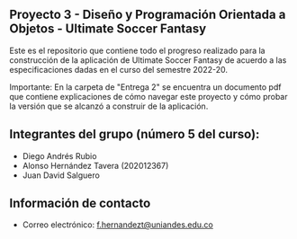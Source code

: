 ## Proyecto 3 - Diseño y Programación Orientada a Objetos - Ultimate Soccer Fantasy

Este es el repositorio que contiene todo el progreso realizado para la construcción de la aplicación de Ultimate Soccer Fantasy de acuerdo a las especificaciones dadas en el curso del semestre 2022-20.

Importante: En la carpeta de "Entrega 2" se encuentra un documento pdf que contiene explicaciones de cómo navegar este proyecto y cómo probar la versión que se alcanzó a construir de la aplicación.

## Integrantes del grupo (número 5 del curso):

- Diego Andrés Rubio
- Alonso Hernández Tavera (202012367)
- Juan David Salguero

## Información de contacto

- Correo electrónico: f.hernandezt@uniandes.edu.co
